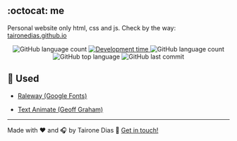 ## :octocat: me
Personal website only html, css and js. Check by the way: [taironedias.github.io](taironedias.github.io)

<p align="center">
<img alt="GitHub language count" src="https://img.shields.io/badge/JQuery-v3.5.1-blue"> <a target="_blank" href="https://wakatime.com/projects/next-level-week?start=2020-05-31&end=2020-06-06"> <img alt="Development time" src="https://img.shields.io/badge/development%20time-hrs%20mins-orange" />
    </a> <img alt="GitHub language count" src="https://img.shields.io/github/languages/count/taironedias/me"> <img alt="GitHub top language" src="https://img.shields.io/github/languages/top/taironedias/me"> <img alt="GitHub last commit" src="https://img.shields.io/github/last-commit/taironedias/me">
</p>

## :rocket: Used

- [Raleway (Google Fonts)](https://fonts.google.com/specimen/Raleway?query=raleway)

- [Text Animate (Geoff Graham)](https://css-tricks.com/snippets/css/typewriter-effect/)

---
Made with :heart: and :headphones: by Tairone Dias :wave: [Get in touch!](https://www.linkedin.com/in/tcdias/)